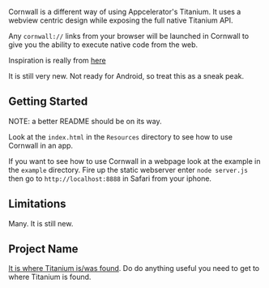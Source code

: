 Cornwall is a different way of using Appcelerator's Titanium. It
uses a webview centric design while exposing the full native
Titanium API.

Any `cornwall://` links from your browser will be
launched in Cornwall to give you the ability to execute native code
from the web.

Inspiration is really from [here](http://venturebeat.com/2012/05/02/linkedin-ipad-app-engineering/)

It is still very new. Not ready for Android, so treat this as a sneak
peak.

Getting Started
---------------

NOTE: a better README should be on its way.

Look at the `index.html` in the `Resources` directory to see how to use
Cornwall in an app.

If you want to see how to use Cornwall in a webpage look at the example
in the `example` directory. Fire up the static webserver enter `node
server.js` then go to `http://localhost:8888` in Safari from your
iphone.


Limitations
-----------
Many. It is still new.


Project Name
------------

[It is where Titanium is/was
found](http://en.wikipedia.org/wiki/Titanium). Do do anything useful you
need to get to where Titanium is found.





